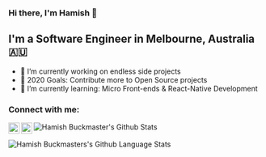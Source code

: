 ### Hi there, I'm Hamish 👋

## I'm a Software Engineer in Melbourne, Australia :australia:
- 🔭 I’m currently working on endless side projects
- 🥅 2020 Goals: Contribute more to Open Source projects
- 🌱 I’m currently learning: Micro Front-ends & React-Native Development

### Connect with me:
[<img align="left" alt="Hamish Buckmaster | Twitter" width="22px" src="https://cdn.jsdelivr.net/npm/simple-icons@v3/icons/twitter.svg" />][twitter]
[<img align="left" alt="Hamish Buckmaster | LinkedIn" width="22px" src="https://cdn.jsdelivr.net/npm/simple-icons@v3/icons/linkedin.svg" />][linkedin]


<img align="left" alt="Hamish Buckmaster's Github Stats" src="https://github-readme-stats.vercel.app/api?username=HamishBuckmaster&show_icons=true&hide_border=true" />

<br />
<br />

<img align="left" alt="Hamish Buckmasters's Github Language Stats" src="https://github-readme-stats.vercel.app/api/top-langs/?username=HamishBuckmaster" />

[twitter]: https://twitter.com/HamishBuck
[linkedin]: https://www.linkedin.com/in/hamish-buckmaster-a4165212a/
<!--
**HamishBuckmaster/HamishBuckmaster** is a ✨ _special_ ✨ repository because its `README.md` (this file) appears on your GitHub profile.

Here are some ideas to get you started:

- 🔭 I’m currently working on ...
- 🌱 I’m currently learning ...
- 👯 I’m looking to collaborate on ...
- 🤔 I’m looking for help with ...
- 💬 Ask me about ...
- 📫 How to reach me: ...
- 😄 Pronouns: ...
- ⚡ Fun fact: ...
-->
